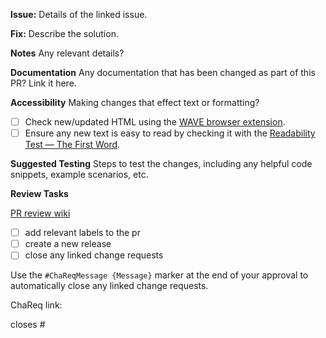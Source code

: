 **Issue:**
Details of the linked issue.

**Fix:**
Describe the solution.

**Notes**
Any relevant details?

**Documentation**
Any documentation that has been changed as part of this PR? Link it here.

**Accessibility**
Making changes that effect text or formatting? 
- [ ] Check new/updated HTML using the [WAVE browser extension](https://wave.webaim.org/extension/).
- [ ] Ensure any new text is easy to read by checking it with the [Readability Test — The First Word](https://www.thefirstword.co.uk/readabilitytest).

**Suggested Testing**
Steps to test the changes, including any helpful code snippets, example scenarios, etc.

**Review Tasks**

[PR review wiki](https://github.com/uoy-trials/about-dev/wiki/GitHub-Review-Process)
 
- [ ] add relevant labels to the pr
- [ ] create a new release
- [ ] close any linked change requests
      
Use the `#ChaReqMessage {Message}` marker at the end of your approval to automatically close any linked change requests.

ChaReq link:

closes #

